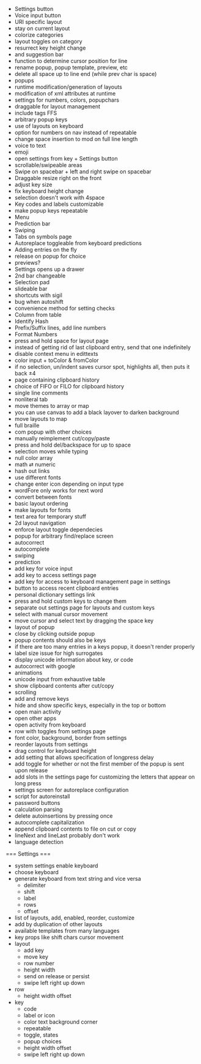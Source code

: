 + Settings button
+ Voice input button
+ URI specific layout
+ stay on current layout
+ colorize categories
+ layout toggles on category
+ resurrect key height change
+ and suggestion bar
+ function to determine cursor position for line
+ rename popup, popup template, preview, etc
+ delete all space up to line end (while prev char is space)
+ popups
+ runtime modification/generation of layouts
+ modification of xml attributes at runtime
+ settings for numbers, colors, popupchars
+ draggable for layout management
+ include tags FFS
+ arbitrary popup keys
+ use of layouts on keyboard
+ option for numbers on nav instead of repeatable
+ change space insertion to mod on full line length 
+ voice to text
+ emoji 
+ open settings from key + Settings button
+ scrollable/swipeable areas
+ Swipe on spacebar + left and right swipe on spacebar
+ Draggable resize right on the front
+ adjust key size
+ fix keyboard height change
+ selection doesn't work with 4space
+ Key codes and labels customizable
+ make popup keys repeatable
+ Menu
+ Prediction bar
+ Swiping
+ Tabs on symbols page 
+ Autoreplace toggleable from keyboard predictions 
+ Adding entries on the fly
+ release on popup for choice
+ previews? 
+ Settings opens up a drawer
+ 2nd bar changeable
+ Selection pad
+ slideable bar
+ shortcuts with sigil
+ bug when autoshift
+ convenience method for setting checks
+ Column from table
+ Identify Hash
+ Prefix/Suffix lines, add line numbers
+ Format Numbers
+ press and hold space for layout page
+ instead of getting rid of last clipboard entry, send that one indefinitely
+ disable context menu in edittexts
+ color input + toColor & fromColor
+ if no selection, un/indent saves cursor spot, highlights all, then puts it back ±4
+ page containing clipboard history
+ choice of FIFO or FILO for clipboard history
+ single line comments
+ nonliteral tab
+ move themes to array or map
+ you can use canvas to add a black layover to darken background
+ move layouts to map
+ full braille
+ com popup with other choices
+ manually reimplement cut/copy/paste
+ press and hold del/backspace for up to space
+ selection moves while typing
+ null color array
+ math ⇄ numeric
+ hash out links
+ use different fonts
+ change enter icon depending on input type
+ wordFore only works for next word
+ convert between fonts
+ basic layout ordering
+ make layouts for fonts
+ text area for temporary stuff
+ 2d layout navigation
+ enforce layout toggle dependecies
+ popup for arbitrary find/replace screen
+ autocorrect
+ autocomplete
+ swiping
+ prediction
+ add key for voice input
+ add key to access settings page
+ add key for access to keyboard management page in settings
+ button to access recent clipboard entries
+ personal dictionary settings link
+ press and hold custom keys to change them
+ separate out settings page for layouts and custom keys
+ select with manual cursor movement
+ move cursor and select text by dragging the space key
+ layout of popup
+ close by clicking outside popup
+ popup contents should also be keys
+ if there are too many entries in a keys popup, it doesn't render properly
+ label size issue for high surrogates
+ display unicode information about key, or code
+ autocorrect with google
+ animations
+ unicode input from exhaustive table
+ show clipboard contents after cut/copy
+ scrolling
+ add and remove keys
+ hide and show specific keys, especially in the top or bottom
+ open main activity
+ open other apps
+ open activity from keyboard
+ row with toggles from settings page
+ font color, background, border from settings
+ reorder layouts from settings
+ drag control for keyboard height
+ add setting that allows specification of longpress delay
+ add toggle for whether or not the first member of the popup is sent upon release
+ add slots in the settings page for customizing the letters that appear on long press
+ settings screen for autoreplace configuration
+ script for autoreinstall
+ password buttons
+ calculation parsing
+ delete autoinsertions by pressing once
+ autocomplete capitalization
+ append clipboard contents to file on cut or copy
+ lineNext and lineLast probably don't work
+ language detection



=== Settings ===
+ system settings enable keyboard
+ choose keyboard
+ generate keyboard from text string and vice versa
    + delimiter
    + shift
    + label
    + rows
    + offset
+ list of layouts, add, enabled, reorder, customize
+ add by duplication of other layouts
+ available templates from many languages
+ key props like shift chars cursor movement
+ layout
    + add key
    + move key
    + row number
    + height width
    + send on release or persist
    + swipe left right up down
+ row
    + height width offset
+ key
    + code
    + label or icon
    + color text background corner
    + repeatable
    + toggle, states
    + popup choices
    + height width offset
    + swipe left right up down